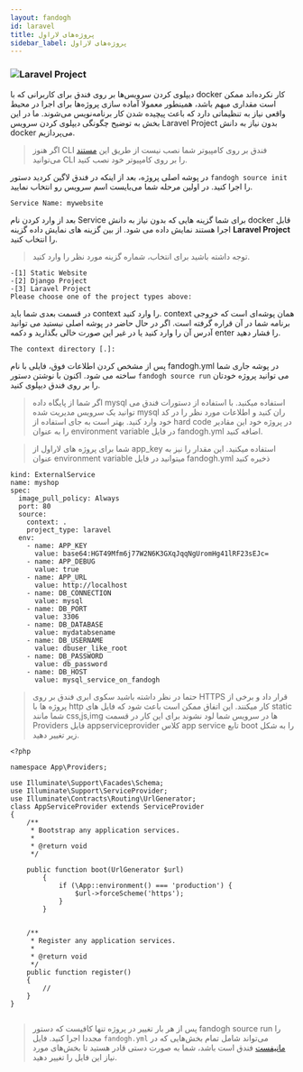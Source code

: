 ```yaml
---
layout: fandogh
id: laravel
title: پروژه‌های لاراول
sidebar_label: پروژه‌های لاراول 
---
```


### ![Laravel Project](/img/docs/Django-project-banner.png "Laravel Project")

دیپلوی کردن سرویس‌ها بر روی فندق برای کاربرانی که با docker کار نکرده‌اند ممکن است مقداری مبهم باشد، همینطور معمولا آماده سازی پروژه‌ها برای اجرا در محیط واقعی نیاز به تنظیماتی دارد که باعث پیچیده شدن کار برنامه‌نویس می‌شوند.
ما در این بخش به توضیح چگونگی دیپلوی کردن سرویس Laravel Project بدون نیاز به دانش docker می‌پردازیم.

> اگر هنوز CLI  فندق بر روی کامپیوتر شما نصب نیست از طریق این [مستند](https://docs.fandogh.cloud/docs/getting-started.html) می‌توانید CLI را بر روی کامپیوتر خود نصب کنید.

در پوشه اصلی پروژه، بعد از اینکه در فندق لاگین کردید دستور `fandogh source init‍‍` را اجرا کنید. در اولین مرحله شما می‌بایست اسم سرویس رو انتخاب نمایید.

```
Service Name: mywebsite
```

 بعد از وارد کردن نام Service  برای شما گزینه هایی که بدون نیاز به دانش docker قابل اجرا هستند نمایش داده می شود. از بین گزینه های نمایش داده گزینه **Laravel Project** را انتخاب کنید.

>  توجه داشته باشید  برای انتخاب، شماره گزینه مورد نظر را وارد کنید.

```
-[1] Static Website
-[2] Django Project
-[3] Laravel Project
Please choose one of the project types above:

``` 

در قسمت بعدی شما باید context را وارد کنید. context همان پوشه‌ای است که خروجی برنامه شما در آن قراره گرفته است. اگر در حال حاضر در پوشه اصلی نیستید می توانید آدرس آن را وارد کنید یا در غیر این صورت خالی بگذارید و دکمه enter را فشار دهید. 

```
The context directory [.]:
```

پس از مشخص کردن اطلاعات فوق، فایلی با نام fandogh.yml در پوشه جاری شما ساخته می شود. 
اکنون با نوشتن دستور ` fandogh source run ` می توانید پروژه خودتان را بر روی فندق دیپلوی کنید.


 


> اگر شما از پایگاه داده mysql استفاده میکنید. با استفاده از دستورات فندق می توانید یک سرویس مدیریت شده mysql ران کنید
و اطلاعات مورد نظر را در کد خود وارد کنید. بهتر است به جای استفاده از hard code در پروژه خود این مقادیر را به عنوان environment variable در فایل fandogh.yml اضافه کنید.  

>شما برای پروژه های لاراول از app_key استفاده میکنید. این مقدار را نیز به عنوان environment variable میتوانید در فایل fandogh.yml ذخیره کنید

```
kind: ExternalService
name: myshop
spec:
  image_pull_policy: Always
  port: 80  
  source:
    context: .
    project_type: laravel
  env:
    - name: APP_KEY
      value: base64:HGT49Mfm6j77W2N6K3GXqJqqNgUromHg41lRF23sEJc=
    - name: APP_DEBUG
      value: true
    - name: APP_URL
      value: http://localhost
    - name: DB_CONNECTION
      value: mysql
    - name: DB_PORT
      value: 3306
    - name: DB_DATABASE
      value: mydatabsename
    - name: DB_USERNAME
      value: dbuser_like_root
    - name: DB_PASSWORD
      value: db_password
    - name: DB_HOST
      value: mysql_service_on_fandogh
```



> حتما در نظر داشته باشید سکوی ابری فندق بر روی HTTPS قرار داد و برخی از پروژه ها با http کار میکنند. این اتفاق ممکن است باعث شود که فایل های static شما مانند css,js,img ها در سرویس شما لود نشوند برای این کار در قسمت Providers فایل appserviceprovider کلاس app service
تابع boot را به شکل زیر تغییر دهید. 

```
<?php

namespace App\Providers;

use Illuminate\Support\Facades\Schema;
use Illuminate\Support\ServiceProvider;
use Illuminate\Contracts\Routing\UrlGenerator;
class AppServiceProvider extends ServiceProvider
{
    /**
     * Bootstrap any application services.
     *
     * @return void
     */

    public function boot(UrlGenerator $url)
        {
            if (\App::environment() === 'production') {
                $url->forceScheme('https');
            }
        }


    /**
     * Register any application services.
     *
     * @return void
     */
    public function register()
    {
        //
    }
}


```


> پس از هر بار تغییر در پروژه تنها کافیست که دستور fandogh source run را مجددا اجرا کنید. 
> فایل `fandogh.yml` می‌تواند شامل تمام بخش‌هایی که در [مانیفست](https://docs.fandogh.cloud/docs/service-manifest.html) فندق است باشد، شما به صورت دستی قادر هستید تا بخش‌های مورد نیاز این فایل را تغییر دهید.
